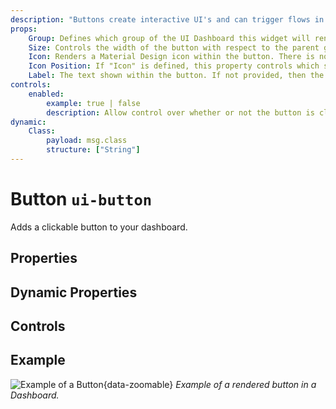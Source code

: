 ```yaml
---
description: "Buttons create interactive UI's and can trigger flows in Node-RED"
props:
    Group: Defines which group of the UI Dashboard this widget will render in.
    Size: Controls the width of the button with respect to the parent group. Maximum value is the width of the group.
    Icon: Renders a Material Design icon within the button. There is no need to include the "mdi-" prefix. 
    Icon Position: If "Icon" is defined, this property controls which side of the "Label" the icon will render on.
    Label: The text shown within the button. If not provided, then the button will only render the icon.
controls:
    enabled:
        example: true | false
        description: Allow control over whether or not the button is clickable.
dynamic:
    Class:
        payload: msg.class
        structure: ["String"]
---
```


<script setup>
</script>

# Button `ui-button`

Adds a clickable button to your dashboard.

## Properties

<PropsTable/>

## Dynamic Properties

<DynamicPropsTable/>

## Controls

<ControlsTable/>

## Example

![Example of a Button](/images/node-examples/ui-button.png "Example of a Button"){data-zoomable}
*Example of a rendered button in a Dashboard.*
